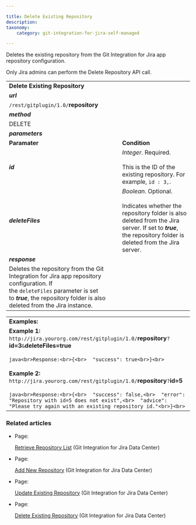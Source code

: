```yaml
---

title: Delete Existing Repository
description:
taxonomy:
    category: git-integration-for-jira-self-managed

---
```

Deletes the existing repository from the Git Integration for Jira app repository configuration.

Only Jira admins can perform the Delete Repository API call.

|     |     |
| --- | --- |
| **Delete Existing Repository** |     |
| _**url**_ |     |
| `/rest/gitplugin/1.0/`**repository** |     |
| _**method**_ |     |
| DELETE |     |
| _**parameters**_ |     |
| **Paramater** | **Condition** |
| _**id**_ | _Integer_. Required.<br><br>This is the ID of the existing repository. For example, `id : 3,`. |
| _**deleteFiles**_ | _Boolean._ Optional.<br><br>Indicates whether the repository folder is also deleted from the Jira server. If set to _**true**_, the repository folder is deleted from the Jira server. |
| _**response**_ |     |
| Deletes the repository from the Git Integration for Jira app repository configuration. If the `deleteFiles` parameter is set to _**true**_, the repository folder is also deleted from the Jira instance. |     |

|     |
| --- |
| **Examples:** |
| **Example 1:**  <br>`http://jira.yourorg.com/rest/gitplugin/1.0/`**repository**`?`**id=3**`&`**deleteFiles=true**<br><br>```java<br>Response:<br>{<br>  "success": true<br>}<br>```<br><br>**Example 2:**  <br>`http://jira.yourorg.com/rest/gitplugin/1.0/`**repository**`?`**id=5**<br><br>```java<br>Response:<br>{<br>  "success": false,<br>  "error": "Repository with id=5 does not exist",<br>  "advice": "Please try again with an existing repository id."<br>}<br>``` |

### Related articles

*   Page:

    [Retrieve Repository List](/wiki/spaces/GIJDC/pages/380666386/Retrieve+Repository+List) (Git Integration for Jira Data Center)

*   Page:

    [Add New Repository](/wiki/spaces/GIJDC/pages/380666393/Add+New+Repository) (Git Integration for Jira Data Center)

*   Page:

    [Update Existing Repository](/wiki/spaces/GIJDC/pages/380699263/Update+Existing+Repository) (Git Integration for Jira Data Center)

*   Page:

    [Delete Existing Repository](/wiki/spaces/GIJDC/pages/380797296/Delete+Existing+Repository) (Git Integration for Jira Data Center)